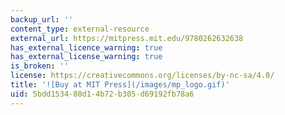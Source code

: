 ```yaml
---
backup_url: ''
content_type: external-resource
external_url: https://mitpress.mit.edu/9780262632638
has_external_licence_warning: true
has_external_license_warning: true
is_broken: ''
license: https://creativecommons.org/licenses/by-nc-sa/4.0/
title: '![Buy at MIT Press](/images/mp_logo.gif)'
uid: 5bdd1534-80d1-4b72-b305-d69192fb78a6
---
```

